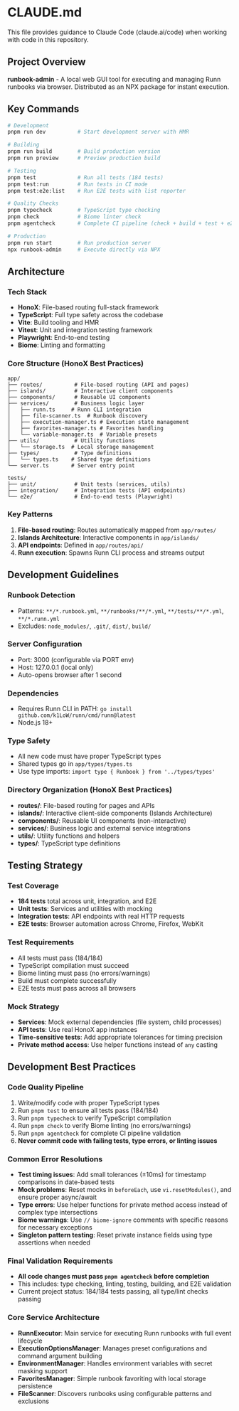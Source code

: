 # CLAUDE.md

This file provides guidance to Claude Code (claude.ai/code) when working with code in this repository.

## Project Overview

**runbook-admin** - A local web GUI tool for executing and managing Runn runbooks via browser. Distributed as an NPX package for instant execution.

## Key Commands

```bash
# Development
pnpm run dev          # Start development server with HMR

# Building
pnpm run build        # Build production version
pnpm run preview      # Preview production build

# Testing
pnpm test             # Run all tests (184 tests)
pnpm test:run         # Run tests in CI mode
pnpm test:e2e:list    # Run E2E tests with list reporter

# Quality Checks
pnpm typecheck        # TypeScript type checking
pnpm check            # Biome linter check
pnpm agentcheck       # Complete CI pipeline (check + build + test + e2e)

# Production
pnpm run start        # Run production server
npx runbook-admin     # Execute directly via NPX
```

## Architecture

### Tech Stack

- **HonoX**: File-based routing full-stack framework
- **TypeScript**: Full type safety across the codebase
- **Vite**: Build tooling and HMR
- **Vitest**: Unit and integration testing framework
- **Playwright**: End-to-end testing
- **Biome**: Linting and formatting

### Core Structure (HonoX Best Practices)

```
app/
├── routes/          # File-based routing (API and pages)
├── islands/         # Interactive client components
├── components/      # Reusable UI components
├── services/        # Business logic layer
│   ├── runn.ts     # Runn CLI integration
│   ├── file-scanner.ts  # Runbook discovery
│   ├── execution-manager.ts # Execution state management
│   ├── favorites-manager.ts # Favorites handling
│   └── variable-manager.ts  # Variable presets
├── utils/           # Utility functions
│   └── storage.ts  # Local storage management
├── types/           # Type definitions
│   └── types.ts    # Shared type definitions
└── server.ts       # Server entry point

tests/
├── unit/            # Unit tests (services, utils)
├── integration/     # Integration tests (API endpoints)
└── e2e/             # End-to-end tests (Playwright)
```

### Key Patterns

1. **File-based routing**: Routes automatically mapped from `app/routes/`
2. **Islands Architecture**: Interactive components in `app/islands/`
3. **API endpoints**: Defined in `app/routes/api/`
4. **Runn execution**: Spawns Runn CLI process and streams output

## Development Guidelines

### Runbook Detection

- Patterns: `**/*.runbook.yml`, `**/runbooks/**/*.yml`, `**/tests/**/*.yml`, `**/*.runn.yml`
- Excludes: `node_modules/`, `.git/`, `dist/`, `build/`

### Server Configuration

- Port: 3000 (configurable via PORT env)
- Host: 127.0.0.1 (local only)
- Auto-opens browser after 1 second

### Dependencies

- Requires Runn CLI in PATH: `go install github.com/k1LoW/runn/cmd/runn@latest`
- Node.js 18+

### Type Safety

- All new code must have proper TypeScript types
- Shared types go in `app/types/types.ts`
- Use type imports: `import type { Runbook } from '../types/types'`

### Directory Organization (HonoX Best Practices)

- **routes/**: File-based routing for pages and APIs
- **islands/**: Interactive client-side components (Islands Architecture)
- **components/**: Reusable UI components (non-interactive)
- **services/**: Business logic and external service integrations
- **utils/**: Utility functions and helpers
- **types/**: TypeScript type definitions

## Testing Strategy

### Test Coverage
- **184 tests** total across unit, integration, and E2E
- **Unit tests**: Services and utilities with mocking
- **Integration tests**: API endpoints with real HTTP requests
- **E2E tests**: Browser automation across Chrome, Firefox, WebKit

### Test Requirements
- All tests must pass (184/184)
- TypeScript compilation must succeed
- Biome linting must pass (no errors/warnings)
- Build must complete successfully
- E2E tests must pass across all browsers

### Mock Strategy
- **Services**: Mock external dependencies (file system, child processes)
- **API tests**: Use real HonoX app instances
- **Time-sensitive tests**: Add appropriate tolerances for timing precision
- **Private method access**: Use helper functions instead of `any` casting

## Development Best Practices

### Code Quality Pipeline
1. Write/modify code with proper TypeScript types
2. Run `pnpm test` to ensure all tests pass (184/184)
3. Run `pnpm typecheck` to verify TypeScript compilation
4. Run `pnpm check` to verify Biome linting (no errors/warnings)
5. Run `pnpm agentcheck` for complete CI pipeline validation
6. **Never commit code with failing tests, type errors, or linting issues**

### Common Error Resolutions
- **Test timing issues**: Add small tolerances (±10ms) for timestamp comparisons in date-based tests
- **Mock problems**: Reset mocks in `beforeEach`, use `vi.resetModules()`, and ensure proper async/await
- **Type errors**: Use helper functions for private method access instead of complex type intersections
- **Biome warnings**: Use `// biome-ignore` comments with specific reasons for necessary exceptions
- **Singleton pattern testing**: Reset private instance fields using type assertions when needed

### Final Validation Requirements
- **All code changes must pass `pnpm agentcheck` before completion**
- This includes: type checking, linting, testing, building, and E2E validation  
- Current project status: 184/184 tests passing, all type/lint checks passing

### Core Service Architecture
- **RunnExecutor**: Main service for executing Runn runbooks with full event lifecycle
- **ExecutionOptionsManager**: Manages preset configurations and command argument building  
- **EnvironmentManager**: Handles environment variables with secret masking support
- **FavoritesManager**: Simple runbook favoriting with local storage persistence
- **FileScanner**: Discovers runbooks using configurable patterns and exclusions